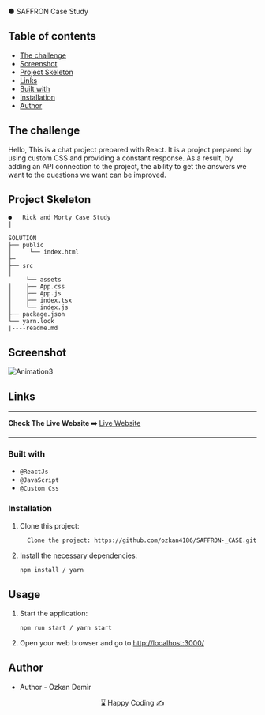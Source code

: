 
●	SAFFRON Case Study

## Table of contents

  - [The challenge](#the-challenge)
  - [Screenshot](#screenshot)
  - [Project Skeleton ](#project-skeleton)
  - [Links](#links)
  - [Built with](#built-with)
  - [Installation](#Installation)  
  - [Author](#author)

## The challenge
Hello, This is a chat project prepared with React. 
It is a project prepared by using custom CSS and providing a constant response.
As a result, by adding an API connection to the project, the ability to get the answers we want to the questions we want can be improved.

## Project Skeleton

```
●	Rick and Morty Case Study
|
     
SOLUTION
├── public
│     └── index.html
├─
├── src
│   
     └── assets
│    ├── App.css
│    ├── App.js
│    ├── index.tsx
│    └── index.js
├── package.json
└── yarn.lock
|----readme.md  
```
## Screenshot
<p align="left">

![Animation3](https://github.com/ozkan4186/SAFFRON-_CASE/assets/109352349/f8843f51-f258-46fa-ab40-6fed1a92092a)



</p>

## Links
<hr>
<b>Check The Live Website ➡️</b> <a href="https://main--helpful-praline-7fcea2.netlify.app/"> Live Website </a> 
<hr>

### Built with

- `@ReactJs`
- `@JavaScript`
- `@Custom Css`




### Installation

1. Clone this project:

   ```bash
     Clone the project: https://github.com/ozkan4186/SAFFRON-_CASE.git
   ```
2. Install the necessary dependencies:

   ```bash
   npm install / yarn
   ```
## Usage

1. Start the application:

   ```bash
   npm run start / yarn start
   ```
2. Open your web browser and go to [http://localhost:3000/](http://localhost:3000)

## Author

- Author - Özkan Demir

<center> &#8987; Happy Coding  &#9997; </center>










